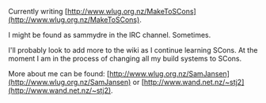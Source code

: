 
Currently writing [http://www.wlug.org.nz/MakeToSCons](http://www.wlug.org.nz/MakeToSCons). 

I might be found as sammydre in the IRC channel. Sometimes. 

I'll probably look to add more to the wiki as I continue learning SCons. At the moment I am in the process of changing all my build systems to SCons. 

More about me can be found: [http://www.wlug.org.nz/SamJansen](http://www.wlug.org.nz/SamJansen) or [http://www.wand.net.nz/~stj2](http://www.wand.net.nz/~stj2). 
